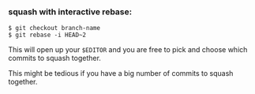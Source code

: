 ### squash with interactive rebase:

```
$ git checkout branch-name
$ git rebase -i HEAD~2
```

This will open up your `$EDITOR` and you are free to pick and choose which commits to squash together.

This might be tedious if you have a big number of commits to squash together.
